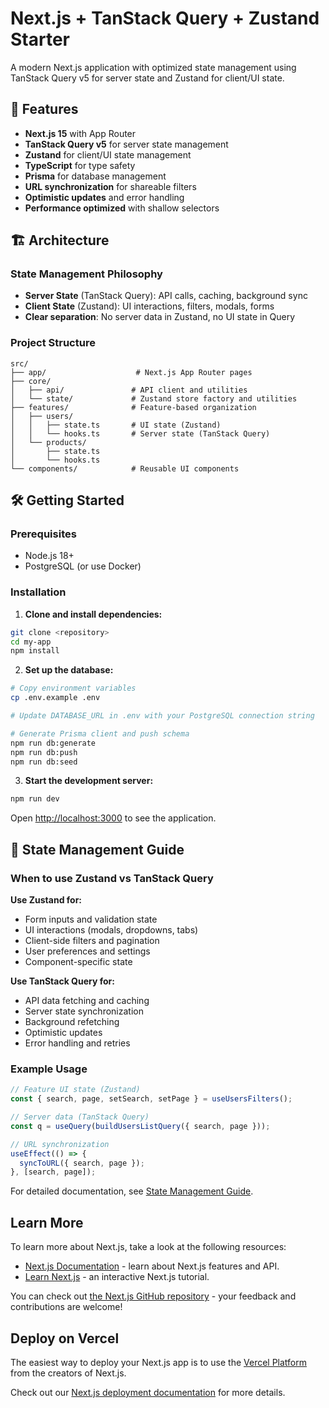 # Next.js + TanStack Query + Zustand Starter

A modern Next.js application with optimized state management using TanStack Query v5 for server state and Zustand for client/UI state.

## 🚀 Features

- **Next.js 15** with App Router
- **TanStack Query v5** for server state management
- **Zustand** for client/UI state management
- **TypeScript** for type safety
- **Prisma** for database management
- **URL synchronization** for shareable filters
- **Optimistic updates** and error handling
- **Performance optimized** with shallow selectors

## 🏗️ Architecture

### State Management Philosophy

- **Server State** (TanStack Query): API calls, caching, background sync
- **Client State** (Zustand): UI interactions, filters, modals, forms
- **Clear separation**: No server data in Zustand, no UI state in Query

### Project Structure

```
src/
├── app/                    # Next.js App Router pages
├── core/
│   ├── api/               # API client and utilities
│   └── state/             # Zustand store factory and utilities
├── features/              # Feature-based organization
│   ├── users/
│   │   ├── state.ts       # UI state (Zustand)
│   │   └── hooks.ts       # Server state (TanStack Query)
│   └── products/
│       ├── state.ts
│       └── hooks.ts
└── components/            # Reusable UI components
```

## 🛠️ Getting Started

### Prerequisites

- Node.js 18+
- PostgreSQL (or use Docker)

### Installation

1. **Clone and install dependencies:**

```bash
git clone <repository>
cd my-app
npm install
```

2. **Set up the database:**

```bash
# Copy environment variables
cp .env.example .env

# Update DATABASE_URL in .env with your PostgreSQL connection string

# Generate Prisma client and push schema
npm run db:generate
npm run db:push
npm run db:seed
```

3. **Start the development server:**

```bash
npm run dev
```

Open [http://localhost:3000](http://localhost:3000) to see the application.

## 📖 State Management Guide

### When to use Zustand vs TanStack Query

**Use Zustand for:**

- Form inputs and validation state
- UI interactions (modals, dropdowns, tabs)
- Client-side filters and pagination
- User preferences and settings
- Component-specific state

**Use TanStack Query for:**

- API data fetching and caching
- Server state synchronization
- Background refetching
- Optimistic updates
- Error handling and retries

### Example Usage

```typescript
// Feature UI state (Zustand)
const { search, page, setSearch, setPage } = useUsersFilters();

// Server data (TanStack Query)
const q = useQuery(buildUsersListQuery({ search, page }));

// URL synchronization
useEffect(() => {
  syncToURL({ search, page });
}, [search, page]);
```

For detailed documentation, see [State Management Guide](./docs/STATE_MANAGEMENT.md).

## Learn More

To learn more about Next.js, take a look at the following resources:

- [Next.js Documentation](https://nextjs.org/docs) - learn about Next.js features and API.
- [Learn Next.js](https://nextjs.org/learn) - an interactive Next.js tutorial.

You can check out [the Next.js GitHub repository](https://github.com/vercel/next.js) - your feedback and contributions are welcome!

## Deploy on Vercel

The easiest way to deploy your Next.js app is to use the [Vercel Platform](https://vercel.com/new?utm_medium=default-template&filter=next.js&utm_source=create-next-app&utm_campaign=create-next-app-readme) from the creators of Next.js.

Check out our [Next.js deployment documentation](https://nextjs.org/docs/app/building-your-application/deploying) for more details.
